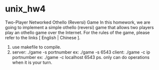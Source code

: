 # unix_hw4
Two-Player Networked Othello (Reversi) Game
In this homework, we are going to implement a simple othello (reversi) game that allows two players play an othello game over the Internet. For the rules of the game, please refer to the links [ English | Chinese ].

1. use makefile to compile.
2. server: ./game -s portnumber    ex: ./game -s 6543
   client: ./game -c ip portnumber ex: ./game -c localhost 6543
ps. only can do operations when it is your turn.

